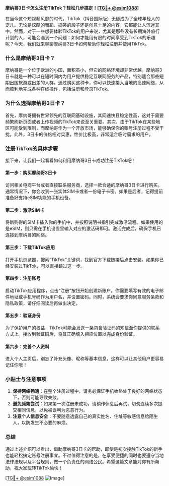 **摩纳哥3日卡怎么注册TikTok？轻松几步搞定！[[TG💪+ @esim1088](https://t.me/s/esim1088)]**

在当今这个短视频风靡的时代，TikTok（抖音国际版）无疑成为了全球年轻人的宠儿。无论是炫酷的舞蹈、搞笑的段子还是创意十足的内容，它都能让人沉迷其中。然而，对于一些想要体验TikTok的用户来说，尤其是那些没有长期海外旅行计划的人，可能会遇到一个问题：如何才能用有限的时间享受到TikTok的乐趣呢？今天，我们就来聊聊摩纳哥3日卡如何帮助你轻松注册并使用TikTok。

### 什么是摩纳哥3日卡？

摩纳哥是一个位于欧洲的小国，面积虽小，但它的网络环境却非常优越。摩纳哥3日卡就是一种可以在短时间内为用户提供稳定互联网服务的产品，特别适合那些短期出国旅游或出差的人群。通过购买这种卡，你可以快速接入当地的高速网络，从而顺利地完成各种在线操作，包括注册和登录TikTok。

### 为什么选择摩纳哥3日卡？

首先，摩纳哥拥有世界领先的互联网基础设施，其网速快且稳定性高，这对于需要频繁刷新页面或者上传视频的TikTok来说至关重要。其次，由于TikTok在某些地区可能受到限制，而摩纳哥作为一个开放市场，能够确保你的账号注册过程不受干扰。此外，3日卡的价格相对实惠，性价比极高，非常适合临时需求的用户。

### 注册TikTok的具体步骤

接下来，让我们一起看看如何利用摩纳哥3日卡成功注册TikTok吧！

#### 第一步：购买摩纳哥3日卡
访问相关电商平台或者直接联系服务商，选择一款合适的摩纳哥3日卡进行购买。通常情况下，你会收到一张实体SIM卡或者一份电子卡密。如果是后者，记得提前准备好支持eSIM功能的手机设备。

#### 第二步：激活SIM卡
将新购得的SIM卡插入你的手机中，并按照说明书指引完成激活流程。如果使用的是eSIM，则只需在手机设置里输入对应的激活码即可。激活完成后，确保手机已连接到摩纳哥的网络。

#### 第三步：下载TikTok应用
打开手机浏览器，搜索“TikTok”关键词，找到官方下载链接后点击安装。如果你已经安装过TikTok，可以直接跳过这一步。

#### 第四步：注册账号
启动TikTok应用程序，点击“注册”按钮开始创建新账户。你需要填写有效的电子邮件地址或手机号码作为用户名，并设置密码。同时，系统会要求你同意服务条款和隐私政策，请仔细阅读后再做出决定。

#### 第五步：验证身份
为了保护用户的权益，TikTok可能会发送一条包含验证码的短信至你提供的联系方式上。接收到验证码后，将其正确填入相应位置以完成身份验证。

#### 第六步：完善个人资料
进入个人主页后，别忘了补充头像、昵称等基本信息，这样可以让其他用户更容易记住你哦！

### 小贴士与注意事项

1. **保持网络畅通**：在整个注册过程中，请务必保证手机始终处于良好的网络状态下，否则可能导致失败。
2. **避免频繁尝试**：如果第一次注册未成功，请稍作休息后再试，切勿连续多次提交相同信息，以免被误判为恶意行为。
3. **注意个人信息安全**：不要随意透露自己的真实姓名、住址等敏感信息给陌生人，以防发生不必要的麻烦。

### 总结

通过上述介绍可以看出，借助摩纳哥3日卡的帮助，即使是初次接触TikTok的新手也能轻松搞定账号注册事宜。不过值得注意的是，在享受便捷的同时也要遵守当地法律法规以及平台规则，做一个负责任的网络公民。希望这篇文章能对你有所帮助，祝大家玩转TikTok愉快！

[[TG💪+ @esim1088](https://t.me/s/esim1088) ![Image](https://i.postimg.cc/4NQfJmqS/Snipaste-2025-05-13-00-14-12.png)]